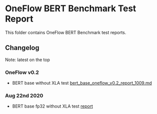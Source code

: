 # OneFlow BERT Benchmark Test Report
This folder contains OneFlow BERT Benchmark test reports.  

## Changelog
Note: latest on the top
### OneFlow v0.2
- BERT base without XLA test [bert_base_oneflow_v0.2_report_1009.md](bert_base_oneflow_v0.2_report_1009.md)
### Aug 22nd 2020
- BERT base fp32 without XLA test [report](bert_base_fp32_report_0822.md)
